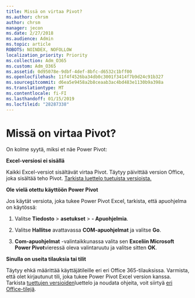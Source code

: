 ```yaml
---
title: Missä on virtaa Pivot?
ms.author: chrsm
author: chrsm
manager: jecon
ms.date: 2/27/2018
ms.audience: Admin
ms.topic: article
ROBOTS: NOINDEX, NOFOLLOW
localization_priority: Priority
ms.collection: Adm_O365
ms.custom: Adm_O365
ms.assetid: 0d95078e-9dbf-4def-8bfc-d6532c1bff00
ms.openlocfilehash: 11f4f4526ba34db0c3001f3414f7b9d24c91b327
ms.sourcegitcommit: d6ea5e9458a2b8ceaab3ac4bd483e1130b9a398a
ms.translationtype: MT
ms.contentlocale: fi-FI
ms.lasthandoff: 01/15/2019
ms.locfileid: "28287338"
---
```

# <a name="where-is-power-pivot"></a>Missä on virtaa Pivot?

On kolme syytä, miksi et näe Power Pivot:
  
 **Excel-versiosi ei sisällä**
  
Kaikki Excel-versiot sisältävät virtaa Pivot. Täytyy päivittää version Office, joka sisältää teho Pivot. [Tarkista luettelo tuetuista versioista.](https://support.office.com/article/aa64e217-4b6e-410b-8337-20b87e1c2a4b.aspx)
  
 **Ole vielä otettu käyttöön Power Pivot**
  
Jos käytät versiota, joka tukee Power Pivot Excel, tarkista, että apuohjelma on käytössä:
  
1. Valitse **Tiedosto** \> **asetukset** \> **- Apuohjelmia**.
    
2. Valitse **Hallitse** avattavassa **COM-apuohjelmat** ja valitse **Go**.
    
3. **Com-apuohjelmat** -valintaikkunassa valita sen **Exceliin Microsoft Power Pivot**vieressä oleva valintaruutu ja valitse sitten **OK**. 
    
 **Sinulla on useita tilauksia tai tilit**
  
Täytyy ehkä määrittää käyttäjätileille eri eri Office 365-tilauksissa. Varmista, että olet kirjautunut tili, joka tukee Power Pivot Excel version kanssa. Tarkista [tuettujen versioiden](https://support.office.com/article/aa64e217-4b6e-410b-8337-20b87e1c2a4b.aspx)luettelo ja noudata ohjeita, voit siirtyä [eri Office-tilejä](https://support.office.com/article/b9582171-fd1f-4284-9846-bdd72bb28426.aspx#BKMK_WebSwitchAccounts).
  

